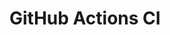 # GitHub Actions CI

































































































































































































































































































































































































































































































































































































































































































































































































































































































































































































































































































































































































































































































































































































































































































































































































































































































































































































































































































































































































































































































































































































































































































































































































































































































































































































































































































































































































































































































































































































































































































































































































































